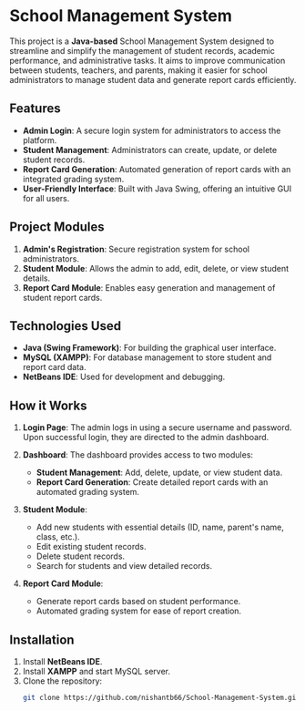 # School Management System

This project is a **Java-based** School Management System designed to streamline and simplify the management of student records, academic performance, and administrative tasks. It aims to improve communication between students, teachers, and parents, making it easier for school administrators to manage student data and generate report cards efficiently.

## Features

- **Admin Login**: A secure login system for administrators to access the platform.
- **Student Management**: Administrators can create, update, or delete student records.
- **Report Card Generation**: Automated generation of report cards with an integrated grading system.
- **User-Friendly Interface**: Built with Java Swing, offering an intuitive GUI for all users.

## Project Modules

1. **Admin's Registration**: Secure registration system for school administrators.
2. **Student Module**: Allows the admin to add, edit, delete, or view student details.
3. **Report Card Module**: Enables easy generation and management of student report cards.

## Technologies Used

- **Java (Swing Framework)**: For building the graphical user interface.
- **MySQL (XAMPP)**: For database management to store student and report card data.
- **NetBeans IDE**: Used for development and debugging.
  
## How it Works

1. **Login Page**: The admin logs in using a secure username and password. Upon successful login, they are directed to the admin dashboard.
   
2. **Dashboard**: The dashboard provides access to two modules: 
   - **Student Management**: Add, delete, update, or view student data.
   - **Report Card Generation**: Create detailed report cards with an automated grading system.

3. **Student Module**: 
   - Add new students with essential details (ID, name, parent's name, class, etc.).
   - Edit existing student records.
   - Delete student records.
   - Search for students and view detailed records.

4. **Report Card Module**: 
   - Generate report cards based on student performance.
   - Automated grading system for ease of report creation.

## Installation

1. Install **NetBeans IDE**.
2. Install **XAMPP** and start MySQL server.
3. Clone the repository:
   ```bash
   git clone https://github.com/nishantb66/School-Management-System.git
